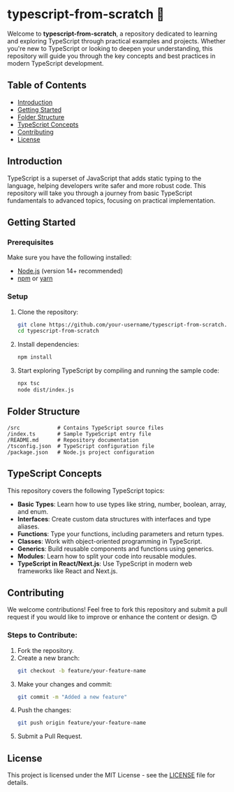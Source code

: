 # typescript-from-scratch 🚀

Welcome to **typescript-from-scratch**, a repository dedicated to learning and exploring TypeScript through practical examples and projects. Whether you're new to TypeScript or looking to deepen your understanding, this repository will guide you through the key concepts and best practices in modern TypeScript development.

## Table of Contents

- [Introduction](#introduction)
- [Getting Started](#getting-started)
- [Folder Structure](#folder-structure)
- [TypeScript Concepts](#typescript-concepts)
- [Contributing](#contributing)
- [License](#license)

## Introduction

TypeScript is a superset of JavaScript that adds static typing to the language, helping developers write safer and more robust code. This repository will take you through a journey from basic TypeScript fundamentals to advanced topics, focusing on practical implementation.

## Getting Started

### Prerequisites

Make sure you have the following installed:

- [Node.js](https://nodejs.org) (version 14+ recommended)
- [npm](https://www.npmjs.com/) or [yarn](https://yarnpkg.com/)

### Setup

1. Clone the repository:

   ```bash
   git clone https://github.com/your-username/typescript-from-scratch.git
   cd typescript-from-scratch
   ```

2. Install dependencies:
   ```bash
   npm install
   ```
3. Start exploring TypeScript by compiling and running the sample code:
   ```bash
   npx tsc
   node dist/index.js
   ```

## Folder Structure

```plaintext
/src            # Contains TypeScript source files
/index.ts       # Sample TypeScript entry file
/README.md      # Repository documentation
/tsconfig.json  # TypeScript configuration file
/package.json   # Node.js project configuration
```

## TypeScript Concepts

This repository covers the following TypeScript topics:

- **Basic Types**: Learn how to use types like string, number, boolean, array, and enum.
- **Interfaces**: Create custom data structures with interfaces and type aliases.
- **Functions**: Type your functions, including parameters and return types.
- **Classes**: Work with object-oriented programming in TypeScript.
- **Generics**: Build reusable components and functions using generics.
- **Modules**: Learn how to split your code into reusable modules.
- **TypeScript in React/Next.js**: Use TypeScript in modern web frameworks like React and Next.js.

## Contributing

We welcome contributions! Feel free to fork this repository and submit a pull request if you would like to improve or enhance the content or design. 😊

### Steps to Contribute:

1. Fork the repository.
2. Create a new branch:
   ```bash
   git checkout -b feature/your-feature-name
   ```
3. Make your changes and commit:
   ```bash
   git commit -m "Added a new feature"
   ```
4. Push the changes:
   ```bash
   git push origin feature/your-feature-name
   ```
5. Submit a Pull Request.

## License

This project is licensed under the MIT License - see the [LICENSE](LICENSE) file for details.

